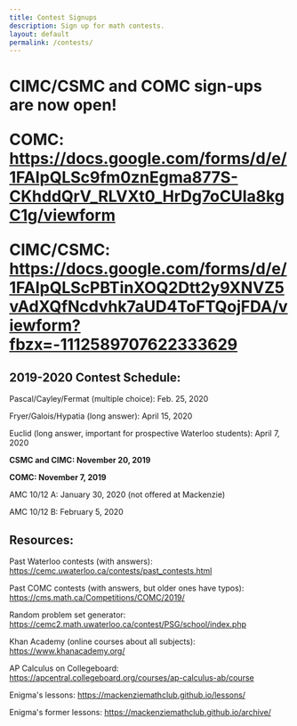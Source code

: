 ```yaml
---
title: Contest Signups
description: Sign up for math contests.
layout: default
permalink: /contests/
---
```


<h1> CIMC/CSMC and COMC sign-ups are now open! 
  
COMC: https://docs.google.com/forms/d/e/1FAIpQLSc9fm0znEgma877S-CKhddQrV_RLVXt0_HrDg7oCUIa8kgC1g/viewform

CIMC/CSMC: https://docs.google.com/forms/d/e/1FAIpQLScPBTinXOQ2Dtt2y9XNVZ5vAdXQfNcdvhk7aUD4ToFTQojFDA/viewform?fbzx=-1112589707622333629

</h1>

<h2>2019-2020 Contest Schedule:</h2>

Pascal/Cayley/Fermat (multiple choice): Feb. 25, 2020

Fryer/Galois/Hypatia (long answer): April 15, 2020

Euclid (long answer, important for prospective Waterloo students): April 7, 2020

<b>CSMC and CIMC: November 20, 2019</b>

<b>COMC: November 7, 2019</b>

AMC 10/12 A: January 30, 2020 (not offered at Mackenzie)

AMC 10/12 B: February 5, 2020

<h2>Resources:</h2>

Past Waterloo contests (with answers): <https://cemc.uwaterloo.ca/contests/past_contests.html>

Past COMC contests (with answers, but older ones have typos): https://cms.math.ca/Competitions/COMC/2019/

Random problem set generator: https://cemc2.math.uwaterloo.ca/contest/PSG/school/index.php


Khan Academy (online courses about all subjects): https://www.khanacademy.org/

AP Calculus on Collegeboard: https://apcentral.collegeboard.org/courses/ap-calculus-ab/course

Enigma's lessons: https://mackenziemathclub.github.io/lessons/

Enigma's former lessons: https://mackenziemathclub.github.io/archive/

